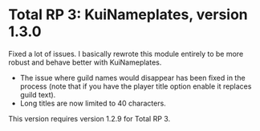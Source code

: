 # Total RP 3: KuiNameplates, version 1.3.0

Fixed a lot of issues. I basically rewrote this module entirely to be more robust and behave better with KuiNameplates.

- The issue where guild names would disappear has been fixed in the process (note that if you have the player title option enable it replaces guild text).
- Long titles are now limited to 40 characters.

This version requires version 1.2.9 for Total RP 3.